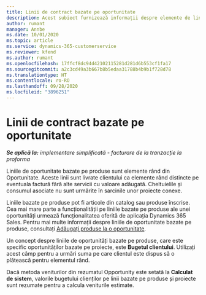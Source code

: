 ```yaml
---
title: Linii de contract bazate pe oportunitate
description: Acest subiect furnizează informații despre elemente de linie de oportunitate pe bază de proiect în Project Operations.
author: rumant
manager: Annbe
ms.date: 10/01/2020
ms.topic: article
ms.service: dynamics-365-customerservice
ms.reviewer: kfend
ms.author: rumant
ms.openlocfilehash: 17ffcf8dc94d42102115281d281d6b553cf1fa17
ms.sourcegitcommit: a2c3cd49a3b667b8b5edaa31788b4b9b1f728d78
ms.translationtype: HT
ms.contentlocale: ro-RO
ms.lasthandoff: 09/28/2020
ms.locfileid: "3896251"
---
```

# <a name="product-based-opportunity-lines"></a>Linii de contract bazate pe oportunitate

_**Se aplică la:** implementare simplificată - facturare de la tranzacție la proforma_

Liniile de oportunitate bazate pe produse sunt elemente rând din Oportunitate. Aceste linii sunt livrate clientului ca elemente rând distincte pe eventuala factură fără alte servicii cu valoare adăugată. Cheltuielile și consumul asociate nu sunt urmărite în sarcinile unor proiecte conexe.

Liniile bazate pe produse pot fi articole din catalog sau produse înscrise. Cea mai mare parte a funcționalității pe liniile bazate pe produse ale unei oportunități urmează funcționalitatea oferită de aplicația Dynamics 365 Sales. Pentru mai multe informații despre liniile de oportunitate bazate pe produse, consultați [Adăugați produse la o oportunitate](https://docs.microsoft.com/dynamics365/sales-enterprise/add-products-opportunity).

Un concept despre liniile de oportunități bazate pe produse, care este specific oportunităților bazate pe proiecte, este **Bugetul clientului**. Utilizați acest câmp pentru a urmări suma pe care clientul este dispus să o plătească pentru elementul rând.

Dacă metoda veniturilor din rezumatul Opportunity este setată la **Calculat de sistem**, valorile bugetului clienților pe linii bazate pe produse și proiecte sunt rezumate pentru a calcula veniturile estimate.
